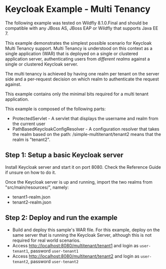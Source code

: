 Keycloak Example - Multi Tenancy
=======================================

The following example was tested on Wildfly 8.1.0.Final and should be compatible with any JBoss AS, JBoss EAP or Wildfly that supports Java EE 7.

This example demonstrates the simplest possible scenario for Keycloak Multi Tenancy support. Multi Tenancy is understood on this context as a single application (WAR) that is deployed on a single or clustered application server, authenticating users from *different realms* against a single or clustered Keycloak server.

The multi tenancy is achieved by having one realm per tenant on the server side and a per-request decision on which realm to authenticate the request against.

This example contains only the minimal bits required for a multi tenant application.

This example is composed of the following parts:

- ProtectedServlet - A servlet that displays the username and realm from the current user
- PathBasedKeycloakConfigResolver - A configuration resolver that takes the realm based on the path: /simple-multitenant/tenant2 means that the realm is "tenant2".

Step 1: Setup a basic Keycloak server
--------------------------------------------------------------
Install Keycloak server and start it on port 8080. Check the Reference Guide if unsure on how to do it.

Once the Keycloak server is up and running, import the two realms from "src/main/resources/", namely:

- tenant1-realm.json
- tenant2-realm.json

Step 2: Deploy and run the example
--------------------------------------------------------------

- Build and deploy this sample's WAR file. For this example, deploy on the same server that is running the Keycloak Server, although this is not required for real world scenarios.
- Access [http://localhost:8080/multitenant/tenant1](http://localhost:8080/multitenant/tenant1) and login as ``user-tenant1``, password ``user-tenant1``
- Access [http://localhost:8080/multitenant/tenant2](http://localhost:8080/multitenant/tenant2) and login as ``user-tenant2``, password ``user-tenant2``

